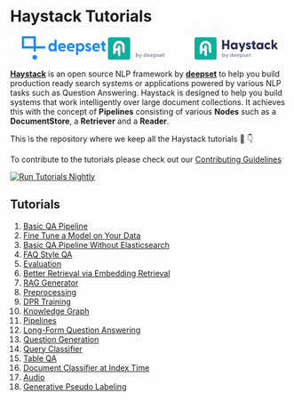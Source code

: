 # Haystack Tutorials

<p align="center" float="left">
  <img alt="" src="https://raw.githubusercontent.com/deepset-ai/.github/main/deepset-logo-colored.png" width="30%"/>
  <img alt="" src="https://raw.githubusercontent.com/deepset-ai/.github/main/haystack-logo-colored-on-dark.png#gh-dark-mode-only" width="30%"/>
  <img alt="" src="https://raw.githubusercontent.com/deepset-ai/.github/main/haystack-logo-colored.png#gh-light-mode-only" width="30%"/>
</p>

<strong><a href="https://github.com/deepset-ai/haystack">Haystack</a></strong> is an open source NLP framework by <strong><a href="https://deepset.ai">deepset</a></strong> to help you build production ready search systems or applications powered by various NLP tasks such as Question Answering. Haystack is designed to help you build systems that work intelligently over large document collections. It achieves this with the concept of <strong>Pipelines</strong> consisting of various <strong>Nodes</strong> such as a <strong>DocumentStore</strong>, a <strong>Retriever</strong> and a <strong>Reader</strong>.

This is the repository where we keep all the Haystack tutorials 📓 👇

To contribute to the tutorials please check out our [Contributing Guidelines](./Contributing.md)

[![Run Tutorials Nightly](https://github.com/deepset-ai/haystack-tutorials/actions/workflows/nightly.yml/badge.svg)](https://github.com/deepset-ai/haystack-tutorials/actions/workflows/nightly.yml)

## Tutorials

1. [Basic QA Pipeline](./tutorials/01_Basic_QA_Pipeline.ipynb)
2. [Fine Tune a Model on Your Data](./tutorials/02_Finetune_a_model_on_your_data.ipynb)
3. [Basic QA Pipeline Without Elasticsearch](./tutorials/03_Basic_QA_Pipeline_without_Elasticsearch.ipynb)
4. [FAQ Style QA](./tutorials/04_FAQ_style_QA.ipynb)
5. [Evaluation](./tutorials/05_Evaluation.ipynb)
6. [Better Retrieval via Embedding Retrieval](./tutorials/06_Better_Retrieval_via_Embedding_Retrieval.ipynb)
7. [RAG Generator](./tutorials/07_RAG_Generator.ipynb)
8. [Preprocessing](./tutorials/08_Preprocessing.ipynb)
9. [DPR Training](./tutorials/09_DPR_training.ipynb)
10. [Knowledge Graph](./tutorials/10_Knowledge_Graph.ipynb)
11. [Pipelines](./tutorials/11_Pipelines.ipynb)
12. [Long-Form Question Answering](./tutorials/12_LFQA.ipynb)
13. [Question Generation](./tutorials/13_Question_generation.ipynb)
14. [Query Classifier](./tutorials/14_Query_Classifier.ipynb)
15. [Table QA](./tutorials/15_TableQA.ipynb)
16. [Document Classifier at Index Time](./tutorials/16_Document_Classifier_at_Index_Time.ipynb)
17. [Audio](./tutorials/17_Audio.ipynb)
18. [Generative Pseudo Labeling](./tutorials/18_GPL.ipynb)
